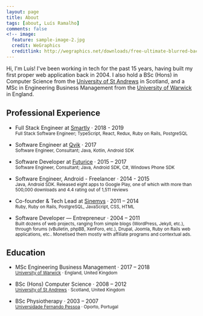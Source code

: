 ```yaml
---
layout: page
title: About
tags: [about, Luís Ramalho]
comments: false
<!-- image:
  feature: sample-image-2.jpg
  credit: WeGraphics
  creditlink: http://wegraphics.net/downloads/free-ultimate-blurred-background-pack/ -->
---
```


Hi, I'm Luís! I've been working in tech for the past 15 years, having built my first proper web application back in 2004. I also hold a BSc (Hons) in Computer Science from the [University of St Andrews](http://st-andrews.ac.uk/) in Scotland, and a MSc in Engineering Business Management from the [University of Warwick](https://warwick.ac.uk) in England.

## Professional Experience

- Full Stack Engineer at [Smartly](http://smartly.io) · 2018 - 2019
  <br/><small>Full Stack Software Engineer; TypeScript, React, Redux, Ruby on Rails, PostgreSQL</small>

- Software Engineer at [Qvik](http://qvik.com) · 2017
  <br/><small>Software Engineer, Consultant; Java, Kotlin, Android SDK</small>

- Software Developer at [Futurice](http://futurice.com) · 2015 – 2017
  <br/><small>Software Engineer, Consultant; Java, Android SDK, C#, Windows Phone SDK</small>

- Software Engineer, Android - Freelancer · 2014 - 2015
  <br/><small>Java, Android SDK. Released eight apps to Google Play, one of which with more than 500,000 downloads and 4.4 rating out of 1,511 reviews</small>

- Co-founder & Tech Lead at [Sinemys](http://sinemys.com) · 2011 – 2014
  <br/><small>Ruby, Ruby on Rails, PostgreSQL, JavaScript, CSS, HTML</small>

- Software Developer — Entrepreneur · 2004 – 2011
  <br/><small>Built dozens of web projects, ranging from simple blogs (WordPress, Jekyll, etc.), through forums (vBulletin, phpBB, XenForo, etc.), Drupal, Joomla, Ruby on Rails web applications, etc.. Monetised them mostly with affiliate programs and contextual ads.</small>

## Education

- MSc Engineering Business Management · 2017 – 2018<br/>
  <small>[University of Warwick](https://warwick.ac.uk) · England, United Kingdom</small>

- BSc (Hons) Computer Science · 2008 – 2012<br/>
  <small>[University of St Andrews](http://st-andrews.ac.uk/) · Scotland, United Kingdom</small>

- BSc Physiotherapy · 2003 – 2007<br/>
  <small>[Universidade Fernando Pessoa](http://ufp.pt) · Oporto, Portugal</small>
